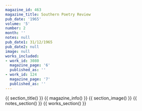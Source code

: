 ```yaml
---
magazine_id: 463
magazine_title: Southern Poetry Review
pub_date: '1965'
volume: '5'
number: 2
month: ''
notes: null
pub_date1: 31/12/1965
pub_date2: null
image: null
works_included:
- work_id: 3080
  magazine_page: '6'
  published_as: ''
- work_id: 124
  magazine_page: '7'
  published_as: ''
---
```


{{ section_title() }}
{{ magazine_info() }}
{{ section_image() }}
{{ notes_section() }}
{{ works_section() }}
